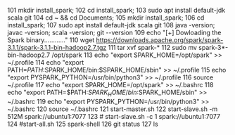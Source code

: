   101  mkdir install_spark;
  102  cd install_spark;
  103  sudo apt install default-jdk scala git 
  104  cd ~ && cd Documents;
  105  mkdir install_spark;
  106  cd install_spark;
  107  sudo apt install default-jdk scala git 
  108  java -version; javac -version; scala -version; git --version
  109  echo "[+] Dowloading the Spark binary............"
  110  wget https://downloads.apache.org/spark/spark-3.1.1/spark-3.1.1-bin-hadoop2.7.tgz
  111  tar xvf spark-*
  112  sudo mv spark-3*-bin-hadoop2.7 /opt/spark
  113  echo "export SPARK_HOME=/opt/spark" >> ~/.profile
  114  echo "export PATH=$PATH:$SPARK_HOME/bin:$SPARK_HOME/sbin" >> ~/.profile
  115  echo "export PYSPARK_PYTHON=/usr/bin/python3" >> ~/.profile
  116  source ~/.profile
  117  echo "export SPARK_HOME=/opt/spark" >> ~/.bashrc
  118  echo "export PATH=$PATH:$SPARK_HOME/bin:$SPARK_HOME/sbin" >> ~/.bashrc
  119  echo "export PYSPARK_PYTHON=/usr/bin/python3" >> ~/.bashrc
  120  source ~/.bashrc
  121  start-master.sh
  122  start-slave.sh -m 512M spark://ubuntu1:7077
  123  # start-slave.sh -c 1 spark://ubuntu1:7077
  124  #start-all.sh
  125  spark-shell 
  126  git status
  127  ls
